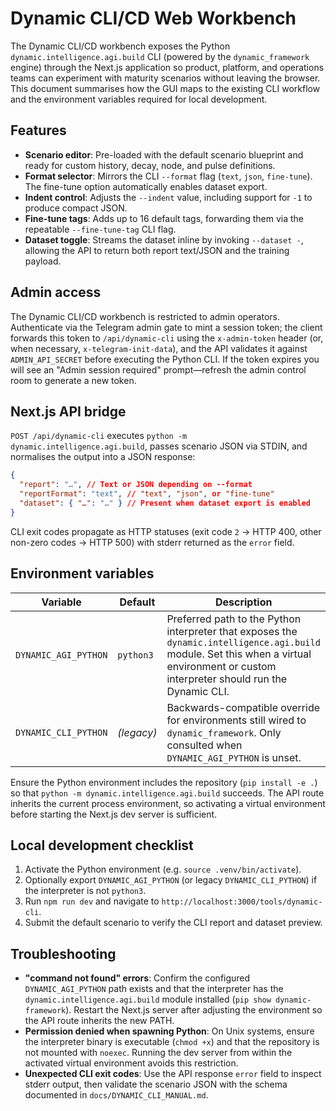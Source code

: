 # Dynamic CLI/CD Web Workbench

The Dynamic CLI/CD workbench exposes the Python `dynamic.intelligence.agi.build`
CLI (powered by the `dynamic_framework` engine)
through the Next.js application so product, platform, and operations teams can
experiment with maturity scenarios without leaving the browser. This document
summarises how the GUI maps to the existing CLI workflow and the environment
variables required for local development.

## Features

- **Scenario editor**: Pre-loaded with the default scenario blueprint and ready
  for custom history, decay, node, and pulse definitions.
- **Format selector**: Mirrors the CLI `--format` flag (`text`, `json`,
  `fine-tune`). The fine-tune option automatically enables dataset export.
- **Indent control**: Adjusts the `--indent` value, including support for `-1`
  to produce compact JSON.
- **Fine-tune tags**: Adds up to 16 default tags, forwarding them via the
  repeatable `--fine-tune-tag` CLI flag.
- **Dataset toggle**: Streams the dataset inline by invoking
  `--dataset -`, allowing the API to return both report text/JSON and
  the training payload.

## Admin access

The Dynamic CLI/CD workbench is restricted to admin operators. Authenticate via
the Telegram admin gate to mint a session token; the client forwards this token
to `/api/dynamic-cli` using the `x-admin-token` header (or, when necessary,
`x-telegram-init-data`), and the API validates it against `ADMIN_API_SECRET`
before executing the Python CLI. If the token expires you will see an "Admin
session required" prompt—refresh the admin control room to generate a new token.

## Next.js API bridge

`POST /api/dynamic-cli` executes `python -m dynamic.intelligence.agi.build`,
passes scenario JSON via STDIN, and normalises the output into a JSON response:

```json
{
  "report": "…", // Text or JSON depending on --format
  "reportFormat": "text", // "text", "json", or "fine-tune"
  "dataset": { "…": "…" } // Present when dataset export is enabled
}
```

CLI exit codes propagate as HTTP statuses (exit code `2` → HTTP 400, other
non-zero codes → HTTP 500) with stderr returned as the `error` field.

## Environment variables

| Variable               | Default   | Description |
| ---------------------- | --------- | ----------- |
| `DYNAMIC_AGI_PYTHON`   | `python3` | Preferred path to the Python interpreter that exposes the `dynamic.intelligence.agi.build` module. Set this when a virtual environment or custom interpreter should run the Dynamic CLI. |
| `DYNAMIC_CLI_PYTHON`   | _(legacy)_ | Backwards-compatible override for environments still wired to `dynamic_framework`. Only consulted when `DYNAMIC_AGI_PYTHON` is unset. |

Ensure the Python environment includes the repository (`pip install -e .`) so
that `python -m dynamic.intelligence.agi.build` succeeds. The API route
inherits the current process environment, so activating a virtual environment
before starting the Next.js dev server is sufficient.

## Local development checklist

1. Activate the Python environment (e.g. `source .venv/bin/activate`).
2. Optionally export `DYNAMIC_AGI_PYTHON` (or legacy `DYNAMIC_CLI_PYTHON`) if the interpreter is not `python3`.
3. Run `npm run dev` and navigate to `http://localhost:3000/tools/dynamic-cli`.
4. Submit the default scenario to verify the CLI report and dataset preview.

## Troubleshooting

- **"command not found" errors**: Confirm the configured `DYNAMIC_AGI_PYTHON`
  path exists and that the interpreter has the `dynamic.intelligence.agi.build` module
  installed (`pip show dynamic-framework`). Restart the Next.js server after
  adjusting the environment so the API route inherits the new PATH.
- **Permission denied when spawning Python**: On Unix systems, ensure the
  interpreter binary is executable (`chmod +x`) and that the repository is not
  mounted with `noexec`. Running the dev server from within the activated
  virtual environment avoids this restriction.
- **Unexpected CLI exit codes**: Use the API response `error` field to inspect
  stderr output, then validate the scenario JSON with the schema documented in
  `docs/DYNAMIC_CLI_MANUAL.md`.
